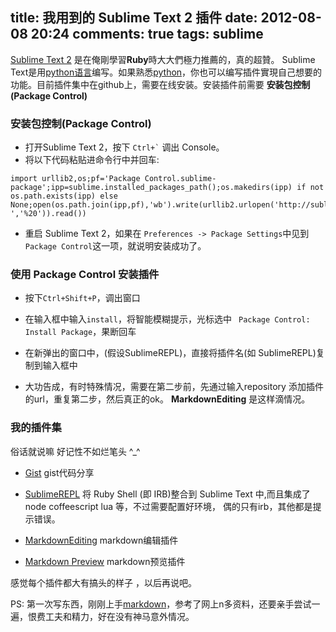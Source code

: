 title: 我用到的 Sublime Text 2 插件
date: 2012-08-08 20:24
comments: true
tags: sublime
---

 [Sublime Text 2](http://www.sublimetext.com/) 是在俺剛學習**Ruby**時大大們極力推薦的，真的超贊。
 Sublime Text是用[python语言](http://zh.wikipedia.org/zh/Python)编写。如果熟悉[python](http://www.python.org/)，你也可以编写插件實現自己想要的功能。目前插件集中在github上，需要在线安装。安装插件前需要 **安装包控制(Package Control)**

### 安装包控制(Package Control)
 * 打开Sublime Text 2，按下  ``` Ctrl+` ``` 调出 Console。
 * 将以下代码粘贴进命令行中并回车:
```
import urllib2,os;pf='Package Control.sublime-package';ipp=sublime.installed_packages_path();os.makedirs(ipp) if not os.path.exists(ipp) else None;open(os.path.join(ipp,pf),'wb').write(urllib2.urlopen('http://sublime.wbond.net/'+pf.replace(' ','%20')).read())
```
* 重启 Sublime Text 2，如果在 ``` Preferences -> Package Settings ```中见到
   ``` Package Control ```这一项，就说明安装成功了。

### 使用 Package Control 安装插件
* 按下``` Ctrl+Shift+P ```，调出窗口

* 在输入框中输入``` install ```，将智能模糊提示，光标选中 ``` Package Control: Install Package```，果断回车

* 在新弹出的窗口中，(假设SublimeREPL)，直接将插件名(如 SublimeREPL)复制到输入框中

* 大功告成，有时特殊情况，需要在第二步前，先通过输入repository 添加插件的url，重复第二步，然后真正的ok。
 **MarkdownEditing** 是这样滴情况。


### 我的插件集

俗话就说嘛 好记性不如烂笔头 ^_^

* [Gist](https://github.com/condemil/Gist)  gist代码分享

* [SublimeREPL](https://github.com/wuub/SublimeREPL)
 将 Ruby Shell (即 IRB)整合到 Sublime Text 中,而且集成了 node coffeescript lua 等，不过需要配置好环境，
 偶的只有irb，其他都是提示错误。

* [MarkdownEditing](http://ttscoff.github.com/MarkdownEditing/)   markdown编辑插件

* [Markdown Preview](https://github.com/revolunet/sublimetext-markdown-preview) markdown预览插件

感觉每个插件都大有搞头的样子 ，以后再说吧。

PS: 第一次写东西，刚刚上手[markdown](http://markdown.tw/)，参考了网上n多资料，还要亲手尝试一遍，恨费工夫和精力，好在没有神马意外情况。

